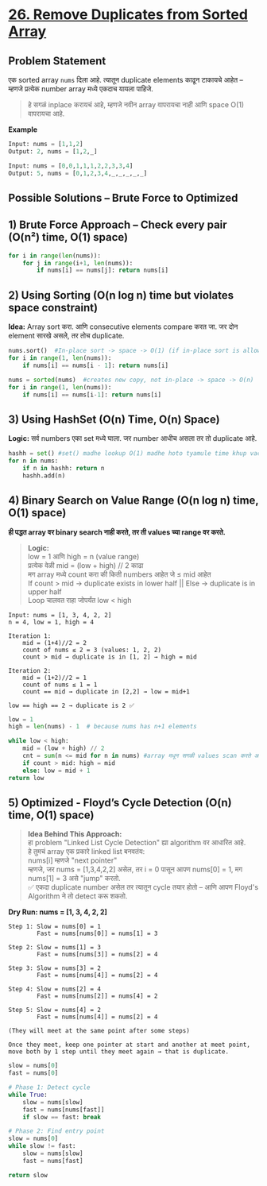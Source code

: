 # [26. Remove Duplicates from Sorted Array](https://leetcode.com/problems/remove-duplicates-from-sorted-array/description/)

## Problem Statement
एक sorted array `nums` दिला आहे. त्यातून duplicate elements काढून टाकायचे आहेत – म्हणजे प्रत्येक number array मध्ये एकदाच यायला पाहिजे.  
> हे सगळं inplace करायचं आहे, म्हणजे नवीन array वापरायचा नाही आणि space O(1) वापरायचा आहे.

**Example**
```python
Input: nums = [1,1,2]
Output: 2, nums = [1,2,_]
```
```python
Input: nums = [0,0,1,1,1,2,2,3,3,4]
Output: 5, nums = [0,1,2,3,4,_,_,_,_,_]
```
## Possible Solutions – Brute Force to Optimized
## 1) Brute Force Approach – Check every pair (O(n²) time, O(1) space)
```python
for i in range(len(nums)):
    for j in range(i+1, len(nums)):
        if nums[i] == nums[j]: return nums[i]
```
## 2) Using Sorting (O(n log n) time but violates space constraint) 
**Idea:** Array sort करा. आणि consecutive elements compare करत जा. जर दोन element सारखे असले, तर तोच duplicate.  
```python
nums.sort()  #In-place sort -> space -> O(1) (if in-place sort is allowed)
for i in range(1, len(nums)):
    if nums[i] == nums[i - 1]: return nums[i]
```
```python
nums = sorted(nums)  #creates new copy, not in-place -> space -> O(n)
for i in range(1, len(nums)):
    if nums[i] == nums[i-1]: return nums[i]
```
## 3) Using HashSet (O(n) Time, O(n) Space)
**Logic:** सर्व numbers एका set मध्ये घाला. जर number आधीच असला तर तो duplicate आहे.
```python
hashh = set() #set() madhe lookup O(1) madhe hoto tyamule time khup vachato
for n in nums:
    if n in hashh: return n
    hashh.add(n)
```
## 4) Binary Search on Value Range (O(n log n) time, O(1) space)
**ही पद्धत array वर binary search नाही करते, तर ती values च्या range वर करते.**  
> **Logic:**  
> low = 1 आणि high = n (value range)  
> प्रत्येक वेळी mid = (low + high) // 2 काढा  
> मग array मध्ये count करा की किती numbers आहेत जे ≤ mid आहेत  
> If count > mid → duplicate exists in lower half || Else → duplicate is in upper half  
> Loop चालवत राहा जोपर्यंत low < high  

```
Input: nums = [1, 3, 4, 2, 2]
n = 4, low = 1, high = 4

Iteration 1:
    mid = (1+4)//2 = 2
    count of nums ≤ 2 = 3 (values: 1, 2, 2)
    count > mid → duplicate is in [1, 2] → high = mid

Iteration 2:
    mid = (1+2)//2 = 1
    count of nums ≤ 1 = 1
    count == mid → duplicate in [2,2] → low = mid+1

low == high == 2 → duplicate is 2 ✅
```
```python
low = 1
high = len(nums) - 1  # because nums has n+1 elements

while low < high:
    mid = (low + high) // 2
    cnt = sum(n <= mid for n in nums) #array मधून सगळी values scan करते आणि mid पेक्षा <= किती elements आहेत ते मोजते.
    if count > mid: high = mid
    else: low = mid + 1
return low
```
## 5) Optimized - Floyd’s Cycle Detection (O(n) time, O(1) space)
> **Idea Behind This Approach:**    
> हा problem "Linked List Cycle Detection" ह्या algorithm वर आधारित आहे.  
> हे तुमचं array एक प्रकारे linked list बनवतंय:  
> nums[i] म्हणजे "next pointer"  
> म्हणजे, जर nums = [1,3,4,2,2] असेल, तर i = 0 पासून आपण nums[0] = 1, मग nums[1] = 3 असे "jump" करतो.  
> ✅ एकदा duplicate number असेल तर त्यातून cycle तयार होतो – आणि आपण Floyd's Algorithm ने तो detect करू शकतो.

**Dry Run: nums = [1, 3, 4, 2, 2]**
```
Step 1: Slow = nums[0] = 1
        Fast = nums[nums[0]] = nums[1] = 3

Step 2: Slow = nums[1] = 3
        Fast = nums[nums[3]] = nums[2] = 4

Step 3: Slow = nums[3] = 2
        Fast = nums[nums[4]] = nums[2] = 4

Step 4: Slow = nums[2] = 4
        Fast = nums[nums[2]] = nums[4] = 2

Step 5: Slow = nums[4] = 2
        Fast = nums[nums[4]] = nums[2] = 4

(They will meet at the same point after some steps)

Once they meet, keep one pointer at start and another at meet point, move both by 1 step until they meet again → that is duplicate.
```
```python
slow = nums[0]
fast = nums[0]

# Phase 1: Detect cycle
while True:
    slow = nums[slow]
    fast = nums[nums[fast]]
    if slow == fast: break

# Phase 2: Find entry point
slow = nums[0]
while slow != fast:
    slow = nums[slow]
    fast = nums[fast]

return slow
```

